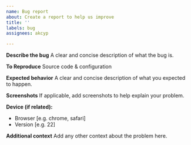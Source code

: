 ```yaml
---
name: Bug report
about: Create a report to help us improve
title: ''
labels: bug
assignees: akcyp

---
```


**Describe the bug**
A clear and concise description of what the bug is.

**To Reproduce**
Source code & configuration

**Expected behavior**
A clear and concise description of what you expected to happen.

**Screenshots**
If applicable, add screenshots to help explain your problem.

**Device (if related):**
 - Browser [e.g. chrome, safari]
 - Version [e.g. 22]

**Additional context**
Add any other context about the problem here.
